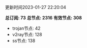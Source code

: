 更新时间2023-01-27 22:20:04

**总订阅: 73**
**总节点: 2316**
**有效节点: 308**
- trojan节点: 42
- v2ray节点: 128
- ss节点: 138
